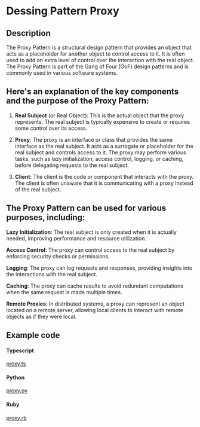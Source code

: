 # Dessing Pattern Proxy

## Description

The Proxy Pattern is a structural design pattern that provides an object that acts as a placeholder for another object to control access to it. It is often used to add an extra level of control over the interaction with the real object. The Proxy Pattern is part of the Gang of Four (GoF) design patterns and is commonly used in various software systems.

## Here's an explanation of the key components and the purpose of the Proxy Pattern:

1. **Real Subject** (or Real Object): This is the actual object that the proxy represents. The real subject is typically expensive to create or requires some control over its access.

1. **Proxy**: The proxy is an interface or class that provides the same interface as the real subject. It acts as a surrogate or placeholder for the real subject and controls access to it. The proxy may perform various tasks, such as lazy initialization, access control, logging, or caching, before delegating requests to the real subject.

1. **Client**: The client is the code or component that interacts with the proxy. The client is often unaware that it is communicating with a proxy instead of the real subject.

## The Proxy Pattern can be used for various purposes, including:

**Lazy Initialization**: The real subject is only created when it is actually needed, improving performance and resource utilization.

**Access Control**: The proxy can control access to the real subject by enforcing security checks or permissions.

**Logging**: The proxy can log requests and responses, providing insights into the interactions with the real subject.

**Caching**: The proxy can cache results to avoid redundant computations when the same request is made multiple times.

**Remote Proxies**: In distributed systems, a proxy can represent an object located on a remote server, allowing local clients to interact with remote objects as if they were local.

## Example code

<!-- tabs:start -->

#### **Typescript**

[proxy.ts](https://raw.githubusercontent.com/jeresoftx/design-patterns/main/src/structuralPatterns/proxy/proxy.ts ':include :type=code')

#### **Python**

[proxy.py](https://raw.githubusercontent.com/jeresoftx/design-patterns/main/src/structuralPatterns/proxy/proxy.py ':include :type=code')

#### **Ruby**

[proxy.rb](https://raw.githubusercontent.com/jeresoftx/design-patterns/main/src/structuralPatterns/proxy/proxy.rb ':include :type=code')

<!-- tabs:end -->
